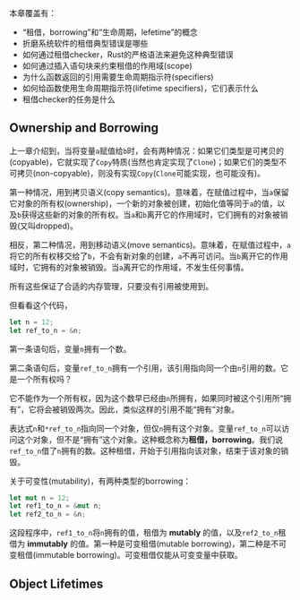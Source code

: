 本章覆盖有：

- “租借，borrowing”和“生命周期，lefetime”的概念
- 折磨系统软件的租借典型错误是哪些
- 如何通过租借checker，Rust的严格语法来避免这种典型错误
- 如何通过插入语句块来约束租借的作用域(scope)
- 为什么函数返回的引用需要生命周期指示符(specifiers)
- 如何给函数使用生命周期指示符(lifetime specifiers)，它们表示什么
- 租借checker的任务是什么

## Ownership and Borrowing

上一章介绍到，当将变量`a`赋值给`b`时，会有两种情况：如果它们类型是可拷贝的(copyable)，它就实现了`Copy`特质(当然也肯定实现了`Clone`)；如果它们的类型不可拷贝(non-copyable)，则没有实现`Copy`(`Clone`可能实现，也可能没有)。

第一种情况，用到拷贝语义(copy semantics)。意味着，在赋值过程中，当`a`保留它对象的所有权(ownership)，一个新的对象被创建，初始化值等同于`a`的值，以及`b`获得这些新的对象的所有权。当`a`和`b`离开它的作用域时，它们拥有的对象被销毁(又叫dropped)。

相反，第二种情况，用到移动语义(move semantics)。意味着，在赋值过程中，`a`将它的所有权移交给了`b`，不会有新对象的创建，`a`不再可访问。当`b`离开它的作用域时，它拥有的对象被销毁。当`a`离开它的作用域，不发生任何事情。

所有这些保证了合适的内存管理，只要没有引用被使用到。

但看看这个代码，

```rust
let n = 12;
let ref_to_n = &n;
```

第一条语句后，变量`n`拥有一个数。

第二条语句后，变量`ref_to_n`拥有一个引用，该引用指向同一个由`n`引用的数。它是一个所有权吗？

它不能作为一个所有权，因为这个数早已经由`n`所拥有，如果同时被这个引用所“拥有”，它将会被销毁两次。因此，类似这样的引用不能“拥有”对象。

表达式`n`和`*ref_to_n`指向同一个对象，但仅`n`拥有这个对象。变量`ref_to_n`可以访问这个对象，但不是“拥有”这个对象。这种概念称为**租借，borrowing**。我们说`ref_to_n`借了`n`拥有的数。这种租借，开始于引用指向该对象，结束于该对象的销毁。

关于可变性(mutability)，有两种类型的borrowing：

```rust
let mut n = 12;
let ref1_to_n = &mut n;
let ref2_to_n = &n;
```

这段程序中，`ref1_to_n`将`n`拥有的值，租借为 __mutably__ 的值，以及`ref2_to_n`租借为 __immutably__ 的值。第一种是可变租借(mutable borrowing)，第二种是不可变租借(immutable borrowing)。可变租借仅能从可变变量中获取。

## Object Lifetimes




































